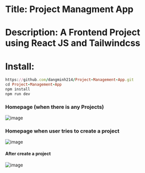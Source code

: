 # Title: Project Managment App 
# Description:  A Frontend Project using React JS and Tailwindcss 
# Install: 
```ruby 
https://github.com/dangminh214/Project-Management-App.git
cd Project-Management-App
npm install
npm run dev
```
### Homepage (when there is any Projects) 
![image](https://github.com/dangminh214/Project-Management-App/assets/51837721/bc9a2313-fcec-44fc-adbf-272e2dfece06)

### Homepage when user tries to create a project 
![image](https://github.com/dangminh214/Project-Management-App/assets/51837721/187f619e-73d2-4ce6-84b1-0ec06c4bb2a3)

#### After create a project 
![image](https://github.com/dangminh214/Project-Management-App/assets/51837721/616bb8c0-c741-4bc2-84db-7318a51004aa)
